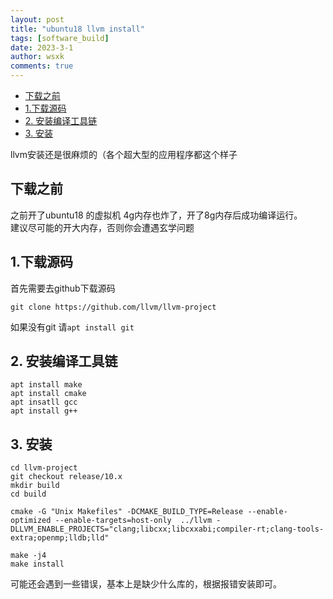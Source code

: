 ```yaml
---
layout: post
title: "ubuntu18 llvm install"
tags: [software_build]
date: 2023-3-1
author: wsxk
comments: true
---
```


- [下载之前](#下载之前)
- [1.下载源码](#1下载源码)
- [2. 安装编译工具链](#2-安装编译工具链)
- [3. 安装](#3-安装)


llvm安装还是很麻烦的（各个超大型的应用程序都这个样子<br>

## 下载之前<br>
之前开了ubuntu18 的虚拟机 4g内存也炸了，开了8g内存后成功编译运行。<br>
建议尽可能的开大内存，否则你会遭遇玄学问题<br>

## 1.下载源码

首先需要去github下载源码<br>
```shell
git clone https://github.com/llvm/llvm-project
```
如果没有git 请`apt install git`<br>

## 2. 安装编译工具链<br>
```shell
apt install make
apt install cmake
apt insatll gcc
apt install g++
```

## 3. 安装<br>
```shell
cd llvm-project
git checkout release/10.x
mkdir build
cd build

cmake -G "Unix Makefiles" -DCMAKE_BUILD_TYPE=Release --enable-optimized --enable-targets=host-only  ../llvm -DLLVM_ENABLE_PROJECTS="clang;libcxx;libcxxabi;compiler-rt;clang-tools-extra;openmp;lldb;lld" 

make -j4
make install
```
可能还会遇到一些错误，基本上是缺少什么库的，根据报错安装即可。<br>


<!-- Google tag (gtag.js) -->
<script async src="https://www.googletagmanager.com/gtag/js?id=G-C22S5YSYL7"></script>
<script>
  window.dataLayer = window.dataLayer || [];
  function gtag(){dataLayer.push(arguments);}
  gtag('js', new Date());

  gtag('config', 'G-C22S5YSYL7');
</script>